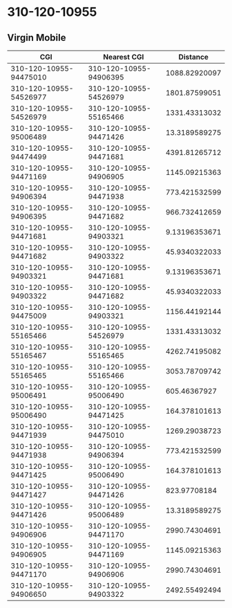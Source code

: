 # 310-120-10955
## Virgin Mobile


| CGI | Nearest CGI | Distance |
|-----|-------------|----------|
| 310-120-10955-94475010 | 310-120-10955-94906395 | 1088.82920097 |
| 310-120-10955-54526977 | 310-120-10955-54526979 | 1801.87599051 |
| 310-120-10955-54526979 | 310-120-10955-55165466 | 1331.43313032 |
| 310-120-10955-95006489 | 310-120-10955-94471426 | 13.3189589275 |
| 310-120-10955-94474499 | 310-120-10955-94471681 | 4391.81265712 |
| 310-120-10955-94471169 | 310-120-10955-94906905 | 1145.09215363 |
| 310-120-10955-94906394 | 310-120-10955-94471938 | 773.421532599 |
| 310-120-10955-94906395 | 310-120-10955-94471682 | 966.732412659 |
| 310-120-10955-94471681 | 310-120-10955-94903321 | 9.13196353671 |
| 310-120-10955-94471682 | 310-120-10955-94903322 | 45.9340322033 |
| 310-120-10955-94903321 | 310-120-10955-94471681 | 9.13196353671 |
| 310-120-10955-94903322 | 310-120-10955-94471682 | 45.9340322033 |
| 310-120-10955-94475009 | 310-120-10955-94903321 | 1156.44192144 |
| 310-120-10955-55165466 | 310-120-10955-54526979 | 1331.43313032 |
| 310-120-10955-55165467 | 310-120-10955-55165465 | 4262.74195082 |
| 310-120-10955-55165465 | 310-120-10955-55165466 | 3053.78709742 |
| 310-120-10955-95006491 | 310-120-10955-95006490 | 605.46367927 |
| 310-120-10955-95006490 | 310-120-10955-94471425 | 164.378101613 |
| 310-120-10955-94471939 | 310-120-10955-94475010 | 1269.29038723 |
| 310-120-10955-94471938 | 310-120-10955-94906394 | 773.421532599 |
| 310-120-10955-94471425 | 310-120-10955-95006490 | 164.378101613 |
| 310-120-10955-94471427 | 310-120-10955-94471426 | 823.97708184 |
| 310-120-10955-94471426 | 310-120-10955-95006489 | 13.3189589275 |
| 310-120-10955-94906906 | 310-120-10955-94471170 | 2990.74304691 |
| 310-120-10955-94906905 | 310-120-10955-94471169 | 1145.09215363 |
| 310-120-10955-94471170 | 310-120-10955-94906906 | 2990.74304691 |
| 310-120-10955-94906650 | 310-120-10955-94903322 | 2492.55492494 |
